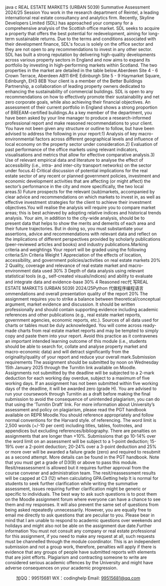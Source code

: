 java c
REAL ESTATE MARKETS (URBAN 5039) 
Summative Assessment 2024/25 Session You work in the research department of Reintel, a leading international real estate consultancy and analytics firm. Recently, Skyline Developers Limited (SDL) has approached your company for a comprehensive analysis of the Scottish office market. SDL seeks to acquire a property that offers the best potential for redevelopment, aiming for long-term sustainable returns. Due to the terms and conditions associated with their development finance, SDL's focus is solely on the office sector and they are not open to any recommendations to invest in any other sector. SDL has built a strong reputation by delivering high-quality developments across various property sectors in England and now aims to expand its portfolio by investing in high-performing markets within Scotland. The two properties in the market are detailed   in the table below.Aberdeen Site 4 - 6 Crown Terrace, Aberdeen AB11 6HE Edinburgh Site 5 - 9 Haymarket Square, Edinburgh, EH3 8EB Your client is a member of the Better Buildings Partnership, a collaboration of leading property owners dedicated to enhancing the sustainability of commercial buildings. SDL is open to any recommendations on how to effectively promote their sustainability and net zero corporate goals, while also achieving their financial objectives. An assessment of their current portfolio in England shows a strong proportion of BREEAM-certified   buildings.As a key member of the department, you have been asked by your line manager to produce a research-informed professional report and make reasoned recommendations to your client. You have not been given any structure or outline to follow, but have been advised to address the following in your report:1)   Analysis of key macro-environmental factors across different geographical levels and influence of local economy on the property sector under consideration.2)   Evaluation of past performance of the office markets using relevant indicators, visualisations and metrics that allow for effective comparative analysis.3)   Use of relevant empirical data and literature to analyse the effect of accessibility (i.e., intra- and inter-city transport networks) on the sector under focus.4)   Critical discussion of potential implications for the real estate sector of any recent or planned government   policies, investment and economic development activities that are affecting (or might affect) the sector’s performance in the city and more specifically, the two local areas.5)   Future prospects for the relevant (sub)markets, accompanied by clear advice and recommendations on which markets to invest in, as well as effective investment strategies for the client to achieve their investment objectives.You will realise the analysis will require you to compare market areas; this is best achieved by adopting relative indices and historical trends analysis. Your aim, in addition to the city-wide analysis, should be to present data that helps to show the merits and demerits of each area and their future trajectories. But in doing so, you must substantiate your assertions, advice and recommendations with relevant data and reflect on the implications of different perspectives provided by scholarly publications (peer-reviewed articles and books) and industry publications.Marking criteria and weightings Your report will be graded using the following criteria:S/n Criteria Weight 1 Appreciation of the effects of location, accessibility, and government policies/activities on real estate markets 20% 2 Quality, coverage and relevance of real estate market and macro-environment data used 30% 3 Depth of data analysis using relevant statistical tools (e.g., self-created visuals/indices) and ability to evaluate and integrate data and evidence-base 30% 4 Reasoned rec代 写REAL ESTATE MARKETS (URBAN 5039) 2024/25Python
代做程序编程语言ommendations and overall presentation quality of the report 20% The assignment requires you to strike a balance between theoretical/conceptual argument, market evidence and discussion. It should be written professionally and should contain supporting evidence including academic references and other publications (e.g., real estate market reports, government agencies, economic reports, etc.). Sources of all data used for charts or tables must be duly acknowledged. You will    come across ready-made charts from real estate market reports and may be tempted to simply copy and paste them into your report. Avoid this practice as it contravenes an important intended learning outcome of this module (i.e., students should be able to search for, collate and analyse property market and macro-economic data) and will detract significantly from the originality/quality of your report and reduce your overall mark.Submission requirements The assignment should be submitted by noon on Wednesday 15th January 2025 through the Turnitin link available on Moodle. Assignments not submitted by the deadline will be subjected to a 2-mark deduction for each working day overdue, subject to a maximum of five working days. If an assignment has not been submitted within five working days of the deadline, it will be awarded zero (grade H). You are advised to run your coursework through Turnitin as a draft before making the final submission to avoid the consequence of unintended plagiarism, you can do that using the ‘Turnitin Draft’ link. For more information about University’s assessment and policy on plagiarism, please read the PGT handbook available on REPR Moodle.You should reference appropriately and follow normal conventions for the Harvard style. of referencing. The word limit is 2,500 words (+/-10 per cent) including titles, tables, footnotes, and appendices but excluding references/bibliography. There are penalties on assignments that are longer than +10%. Submissions that go 10-14% over the word limit on an assessment will be subject to a 1-point deduction; 15-19% over a 2-point deduction; 20-24% over a 3-point deduction and 25% or more over will be awarded a failure grade (zero) and required to resubmit as a second attempt. More details can be found in the PGT handbook. Note that you must get a grade of D3(9) or above to pass this module. Resit/reassessment is allowed but it requires further approval from the course convener and administration team. The resit/reassessment results will be capped at C3 (12) when calculating GPA.Getting help  It is normal for students to seek further clarification while writing the summative assessment, issues requiring further clarification might be generic or specific to individuals. The best way to ask such questions is to post them on the Moodle assignment forum where everyone can have a chance to see them and my responses. It will also prevent the same set of questions from being asked repeatedly unnecessarily. However, you are equally free to email me directly to ask questions that are peculiar to you. Please bear in mind that I am unable to respond to academic questions over weekends and holidays and might also not be able on the assignment due date.Further information You must not consult any company or real estate professional for this assignment, if you need to make any request at all, such requests must be channelled through the module coordinator. This is an independent submission and not a group work, therefore, penalties will apply if there is evidence that any groups of people have submitted reports with elements that are joint efforts. Plagiarism and contracting someone to write are considered serious academic offences by the University and might have adverse consequences on your academic progression.



         
加QQ：99515681  WX：codinghelp  Email: 99515681@qq.com
